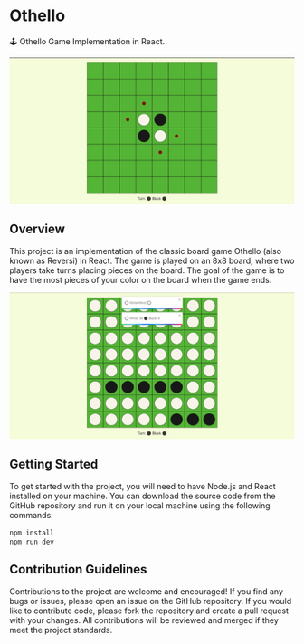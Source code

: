 # Othello

🕹️  Othello Game Implementation in React.

![start](./public/start.png)

## Overview

This project is an implementation of the classic board game Othello (also known as Reversi) in React.
The game is played on an 8x8 board, where two players take turns placing pieces on the board. The goal of the game is to have the most pieces
of your color on the board when the game ends.

![end](./public/end.png)

## Getting Started

To get started with the project, you will need to have Node.js and React installed on your machine.
You can download the source code from the GitHub repository and run it on your local machine using the following commands:

```
npm install
npm run dev

```

## Contribution Guidelines

Contributions to the project are welcome and encouraged! If you find any bugs or issues, please open an issue on the GitHub repository.
If you would like to contribute code, please fork the repository and create a pull request with your changes. All contributions will be reviewed and
merged if they meet the project standards.
